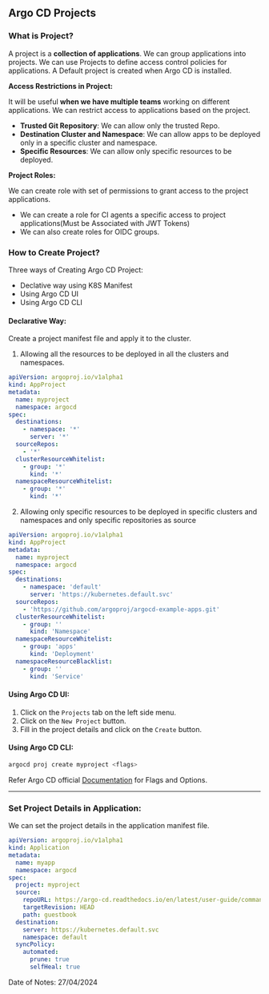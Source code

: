 ## Argo CD Projects

### What is Project?

A project is a **collection of applications**. We can group applications into projects. We can use Projects to define access control policies for applications. A Default project is created when Argo CD is installed. 

**Access Restrictions in Project:**

It will be useful **when we have multiple teams** working on different applications. We can restrict access to applications based on the project.

- **Trusted Git Repository**: We can allow only the trusted Repo.
- **Destination Cluster and Namespace**: We can allow apps to be deployed only in a specific cluster and namespace.
- **Specific Resources**: We can allow only specific resources to be deployed.

**Project Roles:**

We can create role with set of permissions to grant access to the project applications.

- We can create a role for CI agents a specific access to project applications(Must be Associated with JWT Tokens)
- We can also create roles for OIDC groups.

### How to Create Project?

Three ways of Creating Argo CD Project:

- Declative way using K8S Manifest
- Using Argo CD UI
- Using Argo CD CLI

#### Declarative Way:

Create a project manifest file and apply it to the cluster.

1. Allowing all the resources to be deployed in all the clusters and namespaces.

```yaml
apiVersion: argoproj.io/v1alpha1
kind: AppProject
metadata:
  name: myproject
  namespace: argocd
spec:
  destinations:
    - namespace: '*'
      server: '*'
  sourceRepos:
    - '*'
  clusterResourceWhitelist:
    - group: '*'
      kind: '*'
  namespaceResourceWhitelist:
    - group: '*'
      kind: '*'
```

2. Allowing only specific resources to be deployed in specific clusters and namespaces and only specific repositories as source

```yaml
apiVersion: argoproj.io/v1alpha1
kind: AppProject
metadata:
  name: myproject
  namespace: argocd
spec:
  destinations:
    - namespace: 'default'
      server: 'https://kubernetes.default.svc'
  sourceRepos:
    - 'https://github.com/argoproj/argocd-example-apps.git'
  clusterResourceWhitelist:
    - group: ''
      kind: 'Namespace'
  namespaceResourceWhitelist:
    - group: 'apps'
      kind: 'Deployment'
  namespaceResourceBlacklist:
    - group: ''
      kind: 'Service'
```

#### Using Argo CD UI:

1. Click on the `Projects` tab on the left side menu.
2. Click on the `New Project` button.
3. Fill in the project details and click on the `Create` button.

#### Using Argo CD CLI:

```bash
argocd proj create myproject <flags>
```

Refer Argo CD official [Documentation](https://argo-cd.readthedocs.io/en/latest/user-guide/commands/argocd_proj_create/) for Flags and Options.

---

### Set Project Details in Application:

We can set the project details in the application manifest file.

```yaml
apiVersion: argoproj.io/v1alpha1
kind: Application
metadata:
  name: myapp
  namespace: argocd
spec:
  project: myproject
  source:
    repoURL: https://argo-cd.readthedocs.io/en/latest/user-guide/commands/argocd_proj_create/
    targetRevision: HEAD
    path: guestbook
  destination:
    server: https://kubernetes.default.svc
    namespace: default
  syncPolicy:
    automated:
      prune: true
      selfHeal: true
```

Date of Notes: 27/04/2024